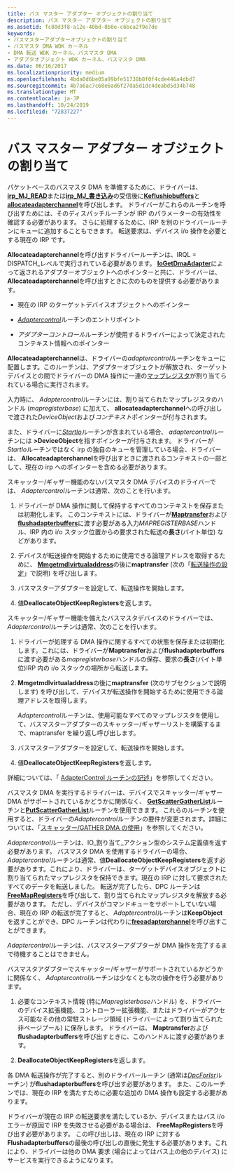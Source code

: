 ```yaml
---
title: バス マスター アダプター オブジェクトの割り当て
description: バス マスター アダプター オブジェクトの割り当て
ms.assetid: fc80d3f8-a12e-40bd-8b0e-c6bca2f9e7de
keywords:
- バスマスターアダプターオブジェクトの割り当て
- バスマスタ DMA WDK カーネル
- DMA 転送 WDK カーネル、バスマスタ DMA
- アダプタオブジェクト WDK カーネル、バスマスタ DMA
ms.date: 06/16/2017
ms.localizationpriority: medium
ms.openlocfilehash: 4bda0d6be05a99bfe51738b8f0f4cde446a4dbd7
ms.sourcegitcommit: 4b7a6ac7c68e6ad6f27da5d1dc4deabd5d34b748
ms.translationtype: MT
ms.contentlocale: ja-JP
ms.lasthandoff: 10/24/2019
ms.locfileid: "72837227"
---
```

# <a name="allocating-the-bus-master-adapter-object"></a>バス マスター アダプター オブジェクトの割り当て





パケットベースのバスマスタ DMA を準備するために、ドライバーは、 [**irp\_MJ\_READ**](https://docs.microsoft.com/windows-hardware/drivers/kernel/irp-mj-read)または[**irp\_MJ\_書き込み**](https://docs.microsoft.com/windows-hardware/drivers/kernel/irp-mj-write)の受信後に[**Keflushiobuffers**](https://docs.microsoft.com/windows-hardware/drivers/ddi/wdm/nf-wdm-keflushiobuffers)と[**allocateadapterchannel**](https://docs.microsoft.com/windows-hardware/drivers/ddi/wdm/nc-wdm-pallocate_adapter_channel)を呼び出します。 ドライバーがこれらのルーチンを呼び出すためには、そのディスパッチルーチンが IRP のパラメーターの有効性を確認する必要があります。 さらに処理するために、IRP を別のドライバールーチンにキューに追加することもできます。 転送要求は、デバイス i/o 操作を必要とする現在の IRP です。

**Allocateadapterchannel**を呼び出すドライバールーチンは、IRQL = DISPATCH\_レベルで実行されている必要があります。 [**IoGetDmaAdapter**](https://docs.microsoft.com/windows-hardware/drivers/ddi/wdm/nf-wdm-iogetdmaadapter)によって返されるアダプターオブジェクトへのポインターと共に、ドライバーは、 **Allocateadapterchannel**を呼び出すときに次のものを提供する必要があります。

-   現在の IRP のターゲットデバイスオブジェクトへのポインター

-   [*Adaptercontrol*](https://docs.microsoft.com/windows-hardware/drivers/ddi/wdm/nc-wdm-driver_control)ルーチンのエントリポイント

-   *アダプターコントロール*ルーチンが使用するドライバーによって決定されたコンテキスト情報へのポインター

**Allocateadapterchannel**は、ドライバーの*adaptercontrol*ルーチンをキューに配置します。このルーチンは、アダプターオブジェクトが解放され、ターゲットデバイスとの間でドライバーの DMA 操作に一連の[マップレジスタ](map-registers.md)が割り当てられている場合に実行されます。

入力時に、 *Adaptercontrol*ルーチンには、割り当てられたマップレジスタのハンドル (*mapregisterbase*) に加えて、 **allocateadapterchannel**への呼び出しで渡された*DeviceObject*および*コンテキスト*ポインターが付与されます。

また、ドライバーに[*StartIo*](https://docs.microsoft.com/windows-hardware/drivers/ddi/wdm/nc-wdm-driver_startio)ルーチンが含まれている場合、 *adaptercontrol*ルーチンには **&gt;DeviceObject**を指すポインターが付与されます。 ドライバーが*StartIo*ルーチンではなく irp の独自のキューを管理している場合、ドライバーは、 **Allocateadapterchannel**を呼び出すときに渡されるコンテキストの一部として、現在の irp へのポインターを含める必要があります。

スキャッター/ギャザー機能のないバスマスタ DMA デバイスのドライバーでは、 *Adaptercontrol*ルーチンは通常、次のことを行います。

1.  ドライバーが DMA 操作に関して保持するすべてのコンテキストを保存または初期化します。 このコンテキストには、ドライバーが[**Maptransfer**](https://docs.microsoft.com/windows-hardware/drivers/ddi/wdm/nc-wdm-pmap_transfer)および[**flushadapterbuffers**](https://docs.microsoft.com/windows-hardware/drivers/ddi/wdm/nc-wdm-pflush_adapter_buffers)に渡す必要がある入力*MAPREGISTERBASE*ハンドル、IRP 内の i/o スタック位置からの要求された転送の**長さ**(バイト単位) などがあります。

2.  デバイスが転送操作を開始するために使用できる論理アドレスを取得するために、 [**Mmgetmdlvirtualaddress**](https://docs.microsoft.com/windows-hardware/drivers/kernel/mm-bad-pointer)の後に**maptransfer** (次の「[転送操作の設定](setting-up-a-transfer-operation.md)」で説明) を呼び出します。

3.  バスマスターアダプターを設定して、転送操作を開始します。

4.  値**DeallocateObjectKeepRegisters**を返します。

スキャッター/ギャザー機能を備えたバスマスタデバイスのドライバーでは、 *Adaptercontrol*ルーチンは通常、次のことを行います。

1.  ドライバーが処理する DMA 操作に関するすべての状態を保存または初期化します。これには、ドライバーが**Maptransfer**および**flushadapterbuffers**に渡す必要がある*mapregisterbase*ハンドルの保存、要求の**長さ**(バイト単位)IRP 内の i/o スタックの場所から転送します。

2.  **Mmgetmdlvirtualaddress**の後に**maptransfer** (次のサブセクションで説明します) を呼び出して、デバイスが転送操作を開始するために使用できる論理アドレスを取得します。

    *Adaptercontrol*ルーチンは、使用可能なすべてのマップレジスタを使用して、バスマスターアダプターのスキャッター/ギャザーリストを構築するまで、maptransfer を繰り返し呼び出します。

3.  バスマスターアダプターを設定して、転送操作を開始します。

4.  値**DeallocateObjectKeepRegisters**を返します。

詳細については、「 [AdapterControl ルーチンの記述](writing-adaptercontrol-routines.md)」を参照してください。

バスマスタ DMA を実行するドライバーは、デバイスでスキャッター/ギャザー DMA がサポートされているかどうかに関係なく、 [**GetScatterGatherList**](https://docs.microsoft.com/windows-hardware/drivers/ddi/wdm/nc-wdm-pget_scatter_gather_list)ルーチンと[**PutScatterGatherList**](https://docs.microsoft.com/windows-hardware/drivers/ddi/wdm/nc-wdm-pput_scatter_gather_list)ルーチンを使用できます。 これらのルーチンを使用すると、ドライバーの*Adaptercontrol*ルーチンの要件が変更されます。詳細については、「[スキャッター/GATHER DMA の使用](using-scatter-gather-dma.md)」を参照してください。

*Adaptercontrol*ルーチンは、IO\_割り当て\_アクション型のシステム定義値を返す必要があります。 バスマスタ DMA を使用するドライバーの場合、 *Adaptercontrol*ルーチンは通常、値**DeallocateObjectKeepRegisters**を返す必要があります。これにより、ドライバーは、ターゲットデバイスオブジェクトに割り当てられたマップレジスタを保持できます。現在の IRP に対して要求されたすべてのデータを転送しました。 転送が完了したら、DPC ルーチンは[**FreeMapRegisters**](https://docs.microsoft.com/windows-hardware/drivers/ddi/wdm/nc-wdm-pfree_map_registers)を呼び出して、割り当てられたマップレジスタを解放する必要があります。 ただし、デバイスがコマンドキューをサポートしていない場合、現在の IRP の転送が完了すると、 *Adaptercontrol*ルーチンは**KeepObject**を返すことができ、DPC ルーチンは代わりに[**freeadapterchannel**](https://docs.microsoft.com/windows-hardware/drivers/ddi/wdm/nc-wdm-pfree_adapter_channel)を呼び出すことができます。

*Adaptercontrol*ルーチンは、バスマスターアダプターが DMA 操作を完了するまで待機することはできません。

バスマスタアダプターでスキャッター/ギャザーがサポートされているかどうかに関係なく、 *Adaptercontrol*ルーチンは少なくとも次の操作を行う必要があります。

1.  必要なコンテキスト情報 (特に*Mapregisterbase*ハンドル) を、ドライバーのデバイス拡張機能、コントローラー拡張機能、またはドライバーがアクセス可能なその他の常駐ストレージ領域 (ドライバーによって割り当てられた非ページプール) に保存します。 ドライバーは、 **Maptransfer**および**flushadapterbuffers**を呼び出すときに、このハンドルに渡す必要があります。

2.  **DeallocateObjectKeepRegisters**を返します。

各 DMA 転送操作が完了すると、別のドライバールーチン (通常は[*DpcForIsr*](https://docs.microsoft.com/windows-hardware/drivers/ddi/wdm/nc-wdm-io_dpc_routine)ルーチン) が**flushadapterbuffers**を呼び出す必要があります。 また、このルーチンでは、現在の IRP を満たすために必要な追加の DMA 操作も設定する必要があります。

ドライバーが現在の IRP の転送要求を満たしているか、デバイスまたはバス i/o エラーが原因で IRP を失敗させる必要がある場合は、 **FreeMapRegisters**を呼び出す必要があります。 この呼び出しは、現在の IRP に対する**Flushadapterbuffers**の最後の呼び出しの直後に発生する必要があります。これにより、ドライバーは他の DMA 要求 (場合によってはバス上の他のデバイス) にサービスを実行できるようになります。

 

 




